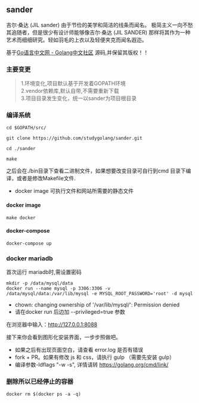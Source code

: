 ## sander


吉尔·桑达 (JIL sander) 由于节俭的美学和简洁的线条而闻名。
极简主义一向不愁其追随者，但是很少有设计师能够像吉尔·桑达 (JIL SANDER) 那样将其作为一种艺术而细细研究。轻如羽毛的上衣以及轻便夹克而闻名遐迩。

基于[Go语言中文网 - Golang中文社区](https://studygolang.com "Go语言中文网 - Golang中文社区") 源码,并保留其版权！！


### 主要变更   

> 1.环境变化,项目默认基于开发着GOPATH环境      
> 2.vendor依赖库,默认自带,不需要重新下载    
> 3.项目目录发生变化，统一以sander为项目根目录            


### 编译系统  

```         
cd $GOPATH/src/

git clone https://github.com/studygolang/sander.git

cd ./sander

make 

```      
之后会在./bin目录下查看二进制文件，如果想要改变目录可自行到cmd 目录下编译，或者是修改Makefile文件.

* docker image 可执行文件和网站所需要的静态文件     

#### docker image

```        
make docker     
```    
#### docker-compose

```           
docker-compose up 
```   
### docker mariadb 

首次运行 mariadb时,需设置密码   

```   
mkdir -p /data/mysql/data  
docker run --name mysql -p 3306:3306 -v /data/mysql/data:/var/lib/mysql -e MYSQL_ROOT_PASSWORD='root' -d mysql    
```           
* chown: changing ownership of '/var/lib/mysql/': Permission denied
* 请在docker run 后边加  --privileged=true  参数

在浏览器中输入：http://127.0.0.1:8088

接下来你会看到图形化安装界面，一步步照做吧。

* 如果之后有出现页面空白，请查看 error.log 是否有错误     
* fork + PR。如果有修改 js 和 css，请执行 gulp （需要先安装 gulp）
* 编译参数-ldflags "-w -s", 详情请转 https://golang.org/cmd/link/ 


### 删除所以已经停止的容器
```   
docker rm $(docker ps -a -q)  
```   